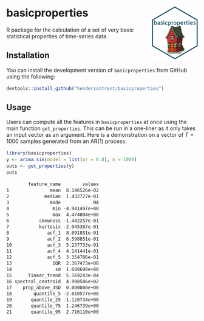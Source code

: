 
# basicproperties <img src="man/figures/logo.png" align="right" width="120" />

R package for the calculation of a set of very basic statistical
properties of time-series data.

## Installation

You can install the development version of `basicproperties` from GitHub
using the following:

``` r
devtools::install_github("hendersontrent/basicproperties")
```

## Usage

Users can compute all the features in `basicproperties` at once using
the main function `get_properties`. This can be run in a one-liner as it
only takes an input vector as an argument. Here is a demonstration on a
vector of $T = 1000$ samples generated from an AR(1) process:

``` r
library(basicproperties)
y <- arima.sim(model = list(ar = 0.8), n = 1000)
outs <- get_properties(y)
outs
```

            feature_name        values
    1               mean  8.146526e-02
    2             median  1.432727e-01
    3               mode            NA
    4                min -4.941497e+00
    5                max  4.474004e+00
    6           skewness -1.442257e-01
    7           kurtosis -2.945387e-01
    8              acf_1  8.091851e-01
    9              acf_2  6.598851e-01
    10             acf_3  5.237733e-01
    11             acf_4  4.141441e-01
    12             acf_5  3.354786e-01
    13               IQR  2.367473e+00
    14                sd  1.688698e+00
    15      linear_trend  5.169243e-04
    16 spectral_centroid  4.998506e+02
    17    prop_above_3SD  0.000000e+00
    18        quantile_5 -2.810577e+00
    19       quantile_25 -1.120734e+00
    20       quantile_75  1.246739e+00
    21       quantile_95  2.716110e+00
